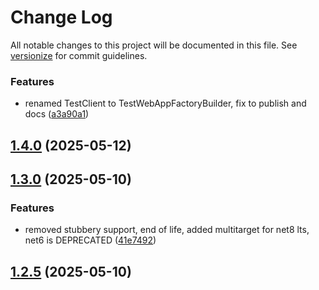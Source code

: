 # Change Log

All notable changes to this project will be documented in this file. See [versionize](https://github.com/versionize/versionize) for commit guidelines.

### Features

* renamed TestClient to TestWebAppFactoryBuilder, fix to publish and docs ([a3a90a1](https://www.github.com/jkone27/fsharp-integration-tests/commit/a3a90a1bc91b880225d9db07f67aa794859bf7be))

<a name="1.4.0"></a>
## [1.4.0](https://www.github.com/jkone27/fsharp-integration-tests/releases/tag/v1.4.0) (2025-05-12)

<a name="1.3.0"></a>
## [1.3.0](https://www.github.com/jkone27/fsharp-integration-tests/releases/tag/v1.3.0) (2025-05-10)

### Features

* removed stubbery support, end of life, added multitarget for net8 lts, net6 is DEPRECATED ([41e7492](https://www.github.com/jkone27/fsharp-integration-tests/commit/41e74920d06e054232756cb626c09e4e77dc1032))

<a name="1.2.5"></a>
## [1.2.5](https://www.github.com/jkone27/fsharp-integration-tests/releases/tag/v1.2.5) (2025-05-10)

